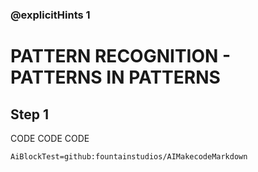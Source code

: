 ### @explicitHints 1

# PATTERN RECOGNITION -  PATTERNS IN PATTERNS

## Step 1
CODE CODE CODE

```package
AiBlockTest=github:fountainstudios/AIMakecodeMarkdown
```